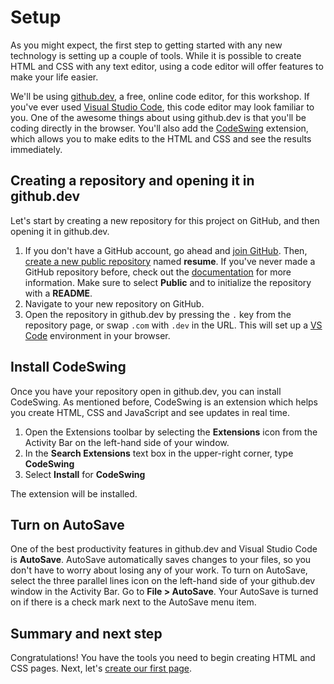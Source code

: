 # Setup
As you might expect, the first step to getting started with any new technology is setting up a couple of tools. While it is possible to create HTML and CSS with any text editor, using a code editor will offer features to make your life easier.

We'll be using [github.dev](https://github.dev/github/dev), a free, online code editor, for this workshop. If you've ever used [Visual Studio Code](code.visualstudio.com), this code editor may look familiar to you. One of the awesome things about using github.dev is that you'll be coding directly in the browser. You'll also add the [CodeSwing](https://marketplace.visualstudio.com/items?itemName=codespaces-Contrib.codeswing) extension, which allows you to make edits to the HTML and CSS and see the results immediately.

## Creating a repository and opening it in github.dev

Let's start by creating a new repository for this project on GitHub, and then opening it in github.dev. 

1. If you don't have a GitHub account, go ahead and [join GitHub](https://github.com/join). Then, [create a new public repository](https://github.com/new) named **resume**. If you've never made a GitHub repository before, check out the [documentation](https://docs.github.com/get-started/quickstart/create-a-repo) for more information. Make sure to select **Public** and to initialize the repository with a **README**.
1. Navigate to your new repository on GitHub.
1. Open the repository in github.dev by pressing the `.` key from the repository page, or swap `.com` with `.dev` in the URL. This will set up a [VS Code](https://code.visualstudio.com/) environment in your browser.

## Install CodeSwing

Once you have your repository open in github.dev, you can install CodeSwing. As mentioned before, CodeSwing is an extension which helps you create HTML, CSS and JavaScript and see updates in real time.

1. Open the Extensions toolbar by selecting the **Extensions** icon from the Activity Bar on the left-hand side of your window. 
1. In the **Search Extensions** text box in the upper-right corner, type **CodeSwing**
1. Select **Install** for **CodeSwing**

The extension will be installed.

## Turn on AutoSave

One of the best productivity features in github.dev and Visual Studio Code is **AutoSave**. AutoSave automatically saves changes to your files, so you don't have to worry about losing any of your work. To turn on AutoSave, select the three parallel lines icon on the left-hand side of your github.dev window in the Activity Bar. Go to **File > AutoSave**. Your AutoSave is turned on if there is a check mark next to the AutoSave menu item. 

## Summary and next step

Congratulations! You have the tools you need to begin creating HTML and CSS pages. Next, let's [create our first page](./1-create-html.md).